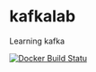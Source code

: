 # kafkalab
Learning kafka

[![Docker Build Statu](https://img.shields.io/docker/build/jrottenberg/ffmpeg.svg)](https://hub.docker.com/r/findcoo/kafkalab/)
